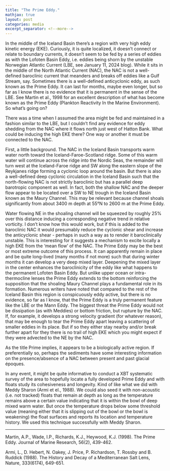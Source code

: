 ```yaml
---
title: "The Prime Eddy."
mathjax: true
layout: post
categories: media
excerpt_separator: <!--more-->
---
```


In the middle of the Iceland Basin there’s a region with very high eddy kinetic energy (EKE). Curiously, it is quite localized, it doesn’t connect or relate to boundary currents, it doesn’t seem to be fed by a series of eddies as with the Lofoten Basin Eddy, i.e. eddies being shorn by the unstable Norwegian Atlantic Current (LBE, see January 11, 2024 blog). While it sits in the middle of the North Atlantic Current (NAC), the NAC is not a well-defined baroclinic current that meanders and breaks off eddies like a Gulf Stream, say. Sometimes there is a well-defined anticyclonic eddy, as such known as the Prime Eddy. It can last for months, maybe even longer, but so far as I know there is no evidence that it is permanent in the sense of the LBE. See Martin et al., 1998 for an excellent description of what has become known as the Prime Eddy (Plankton Reactivity In the Marine Environment). So what’s going on?
<!--more-->

There was a time when I assumed the area might be fed and maintained in a fashion similar to the LBE, but I couldn’t find any evidence for eddy shedding from the NAC where it flows north just west of Hatton Bank. What could be inducing the high EKE there? One way or another it must be connected to the NAC. 

First, a little background. The NAC in the Iceland Basin transports warm water north toward the Iceland-Faroe-Scotland ridge. Some of this warm water will continue across the ridge into the Nordic Seas, the remainder will turn west at the Iceland-Faroe ridge and SW along the eastern slope of the Reykjanes ridge forming a cyclonic loop around the basin. But there is also a well-defined deep cyclonic circulation in the Iceland Basin such that the north-flowing NAC is not strictly baroclinic but has a parallel deep barotropic component as well. In fact, both the shallow NAC and the deeper flow appear to be located over a SW to NE trough in the Iceland Basin known as the Maury Channel. This may be relevant because channel shoals significantly from about 3400 m depth at 55°N to 2600 m at the Prime Eddy. 

Water flowing NE in the shoaling channel will be squeezed by roughly 25% over this distance inducing a corresponding negative trend in relative vorticity. I don’t know how this would work, but if this is added to the baroclinic NAC it would presumably reduce the cyclonic shear and increase the anticyclonic shear - perhaps in such a way as to render it baroclinically unstable. This is interesting for it suggests a mechanism to excite locally a high EKE from the ‘mean flow’ of the NAC. The Prime Eddy may be the best or most extreme outcome of this process. It can apparently remain in place and be quite long-lived (many months if not more) such that during winter months it can develop a very deep mixed layer.  Deepening the mixed layer in the center enhances the baroclinicity of the eddy like what happens to the permanent Lofoten Basin Eddy. But unlike upper ocean or intra-thermocline lenses the Prime Eddy extends to the bottom reinforcing the supposition that the shoaling Maury Channel plays a fundamental role in its formation. Numerous writers have noted that compared to the rest of the Iceland Basin this region is conspicuously eddy active, but there is no evidence, so far as I know, that the Prime Eddy is a truly permanent feature like the LBE or the Mann Eddy. The biggest threat the Prime Eddy would not be dissipation (as with Meddies) or bottom friction, but rupture by the NAC. If, for example, it develops a strong velocity gradient (for whatever reason), that may be enough to tear the Prime Eddy apart leaving a scattering of smaller eddies in its place. But if so they either stay nearby and/or break further apart for they there is no trail of high EKE which you might expect if they were advected to the NE by the NAC. 

As the title Prime implies, it appears to be a biologically active region. If preferentially so, perhaps the sediments have some interesting information on the presence/absence of a NAC between present and past glacial époques. 

In any event, it might be quite informative to conduct a XBT systematic survey of the area to hopefully locate a fully developed Prime Eddy and with floats study its cohesiveness and longevity. Kind of like what we did with Meddy Sharon (Armi et el., 1988). We could also seed it with non-acoustic (i.e. not tracked) floats that remain at depth as long as the temperature remains above a certain value indicating that it is within the bowl of deep mixed warm water. But once the temperature drops below some threshold value (meaning either that it is slipping out of the bowl or the bowl is weakening) the float surfaces and reports its location and temperature history. We used this technique successfully with Meddy Sharon. 

- - - - -
Martin, A.P., Wade, I.P., Richards, K.J., Heywood, K.J. (1998). The Prime Eddy. Journal of Marine Research, 56(2), 439-462.

Armi, L., D. Hebert, N. Oakey, J. Price, P. Richardson, T. Rossby and B. Ruddick (1988).  The History and Decay of a Mediterranean Salt Lens, Nature, 333(6174), 649-651.


	


